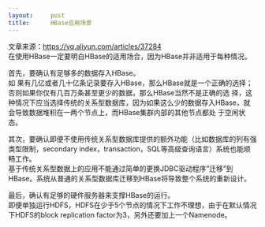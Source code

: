 ```yaml
---
layout:     post
title:      HBase应用场景
---
```

<div id="article_content" class="article_content clearfix csdn-tracking-statistics" data-pid="blog" data-mod="popu_307" data-dsm="post">
								            <div id="content_views" class="markdown_views prism-atom-one-dark">
							<!-- flowchart 箭头图标 勿删 -->
							<svg xmlns="http://www.w3.org/2000/svg" style="display: none;"><path stroke-linecap="round" d="M5,0 0,2.5 5,5z" id="raphael-marker-block" style="-webkit-tap-highlight-color: rgba(0, 0, 0, 0);"></path></svg>
							<p>文章来源：<a href="https://yq.aliyun.com/articles/37284" rel="nofollow">https://yq.aliyun.com/articles/37284</a> <br>
在使用HBase一定要明白HBase的适用场合，因为HBase并非适用于每种情况。</p>

<p>首先，要确认有足够多的数据存入HBase。 <br>
如 果有几亿或者几十亿条记录要存入HBase，那么HBase就是一个正确的选择；否则如果你仅有几百万条甚至更少的数据，那么HBase当然不是正确的选 择，这种情况下应当选择传统的关系型数据库，因为如果这么少的数据存入HBase，就会导致数据堆积在一两个节点上，而HBase集群内部的其他节点都处 于空闲状态。</p>

<p>其次，要确认即便不使用传统关系型数据库提供的额外功能（比如数据库的列有强类型限制，secondary index，transaction，SQL等高级查询语言）系统也能顺畅工作。 <br>
基于传统关系型数据上的应用不能通过简单的更换JDBC驱动程序”迁移”到HBase。系统从普通的关系型数据库迁移到HBase将导致整个系统的重新设计。</p>

<p>最后，确认有足够的硬件服务器来支撑HBase的运行。 <br>
即便单独运行HDFS，HDFS在少于5个节点的情况下工作不理想，由于在默认情况下HDFS的block replication factor为3，另外还要加上一个Namenode。</p>            </div>
						<link href="https://csdnimg.cn/release/phoenix/mdeditor/markdown_views-9e5741c4b9.css" rel="stylesheet">
                </div>